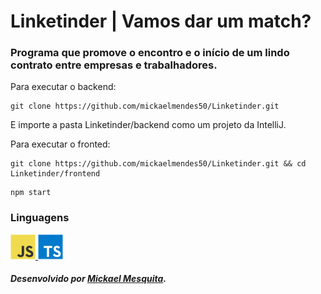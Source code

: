 # Linketinder | Vamos dar um match?

### Programa que promove o encontro e o início de um lindo contrato entre empresas e trabalhadores.

Para executar o backend:
```
git clone https://github.com/mickaelmendes50/Linketinder.git
```
E importe a pasta Linketinder/backend como um projeto da IntelliJ.

Para executar o fronted:
```
git clone https://github.com/mickaelmendes50/Linketinder.git && cd Linketinder/frontend
```
```
npm start
```

### Linguagens
<a href="https://developer.mozilla.org/en-US/docs/Web/JavaScript" target="_blank" rel="noreferrer"> <img src="https://raw.githubusercontent.com/devicons/devicon/master/icons/javascript/javascript-original.svg" alt="javascript" width="40" height="40"/> </a> <a href="https://www.typescriptlang.org/" target="_blank" rel="noreferrer"> <img src="https://raw.githubusercontent.com/devicons/devicon/master/icons/typescript/typescript-original.svg" alt="typescript" width="40" height="40"/> </a>

##### Desenvolvido por [Mickael Mesquita](https://github.com/mickaelmendes50).
